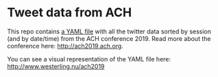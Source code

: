 # Tweet data from ACH

This repo contains [a YAML file](/kallewesterling/ach-tweet-yaml/blob/master/session-tweets.yml) with all the twitter data sorted by session (and by date/time) from the ACH conference 2019. Read more about the conference here: http://ach2019.ach.org.

You can see a visual representation of the YAML file here: http://www.westerling.nu/ach2019
